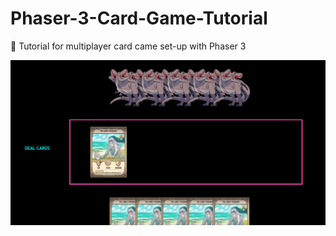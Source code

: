 # Phaser-3-Card-Game-Tutorial
🦄 Tutorial for multiplayer card came set-up with Phaser 3

![card game view](pictures/Card_Game.png)
